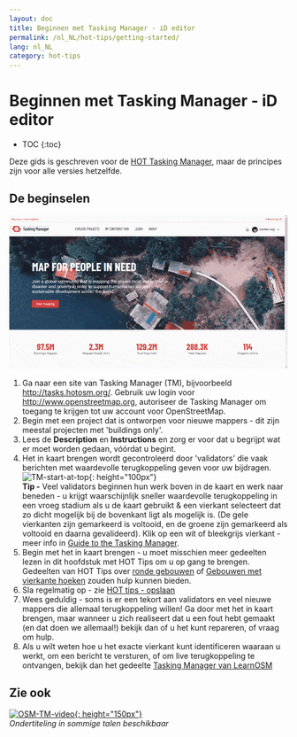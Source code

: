```yaml
---
layout: doc
title: Beginnen met Tasking Manager - iD editor
permalink: /nl_NL/hot-tips/getting-started/
lang: nl_NL
category: hot-tips
---
```


Beginnen met Tasking Manager - iD editor
============

- TOC
{:toc}

Deze gids is geschreven voor de [HOT Tasking Manager](http://tasks.hotosm.org/), maar de principes zijn voor alle versies hetzelfde.  

De beginselen
--------------

![TM Start][]


1. Ga naar een site van Tasking Manager (TM), bijvoorbeeld <http://tasks.hotosm.org/>. Gebruik uw login voor <http://www.openstreetmap.org>, autoriseer de Tasking Manager om toegang te krijgen tot uw account voor OpenStreetMap.  
2.  Begin met een project dat is ontworpen voor nieuwe mappers - dit zijn meestal projecten met 'buildings only'.  
3. Lees de **Description** en **Instructions** en zorg er voor dat u begrijpt wat er moet worden gedaan, vóórdat u begint. 
4.  Het in kaart brengen wordt gecontroleerd door 'validators' die vaak berichten met waardevolle terugkoppeling geven voor uw bijdragen.  
![TM-start-at-top]{: height="100px"}  
**Tip -** Veel validators beginnen hun werk boven in de kaart en werk naar beneden - u krijgt waarschijnlijk sneller waardevolle terugkoppeling in een vroeg stadium als u de kaart gebruikt & een vierkant selecteert dat zo dicht mogelijk bij de bovenkant ligt als mogelijk is. (De gele vierkanten zijn gemarkeerd is voltooid, en de groene zijn gemarkeerd als voltooid en daarna gevalideerd). Klik op een wit of bleekgrijs vierkant - meer info in [Guide to the Tasking Manager](/nl_NL/coordination/tasking-manager/).  
5.  Begin met het in kaart brengen - u moet misschien meer gedeelten lezen in dit hoofdstuk met HOT Tips om u op gang te brengen. Gedeelten van HOT Tips over [ronde gebouwen](/nl_NL/hot-tips/tracing-round-buildings/) of [Gebouwen met vierkante hoeken](/nl_NL/hot-tips/tracing-rectangular-buildings/) zouden hulp kunnen bieden.  
6.  Sla regelmatig op - zie [HOT tips - opslaan](/nl_NL/hot-tips/saving/)  
4.  Wees geduldig - soms is er een tekort aan validators en veel nieuwe mappers die allemaal terugkoppeling willen! Ga door met het in kaart brengen, maar wanneer u zich realiseert dat u een fout hebt gemaakt (en dat doen we allemaal!) bekijk dan of u het kunt repareren, of vraag om hulp.  
5.  Als u wilt weten hoe u het exacte vierkant kunt identificeren waaraan u werkt, om een bericht te versturen, of om live terugkoppeling te ontvangen, bekijk dan het gedeelte [Tasking Manager van LearnOSM](/nl_NL/coordination/tasking-manager/#referring-to-a-particular-square-when-sending-an-email)  

Zie ook  
---------

[![OSM-TM-video]{: height="150px"}](https://www.youtube.com/watch?v=_feTGQXLf_M&list=PLb9506_-6FMHZ3nwn9heri3xjQKrSq1hN&index=9 "Humanitarian OpenStreetMap Team - Tasking Manager Tutorial Videos")  
*Ondertiteling in sommige talen beschikbaar*  


[TM-start-at-top]:/images/hot-tips/TM-start-at-top-1.png
[TM Start]:/images/hot-tips/tm_start.gif "Tasking Manager selecteren van een vierkant en laden in de iD editor"
[keymon]:/images/hot-tips/keymon.png
[mark task as done]:/images/hot-tips/mark-task-as-done.png
[OSM-TM-video]: /images/hot-tips/OSM-TM-video.png "Humanitarian OpenStreetMap Team - Tasking Manager Tutorial Videos"